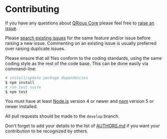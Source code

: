 # Contributing

If you have any questions about [QRious Core](https://github.com/neocotic/qrious-core) please feel free to
[raise an issue](https://github.com/neocotic/qrious-core/issues/new).

Please [search existing issues](https://github.com/neocotic/qrious-core/issues) for the same feature and/or issue before
raising a new issue. Commenting on an existing issue is usually preferred over raising duplicate issues.

Please ensure that all files conform to the coding standards, using the same coding style as the rest of the code base.
This can be done easily via command-line:

``` bash
# install/update package dependencies
$ npm install
# run test suite
$ npm test
```

You must have at least [Node.js](https://nodejs.org) version 4 or newer and [npm](https://npmjs.com) version 5
or newer installed.

All pull requests should be made to the `develop` branch.

Don't forget to add your details to the list of
[AUTHORS.md](https://github.com/neocotic/qrious-core/blob/master/AUTHORS.md) if you want your contribution to be
recognized by others.
